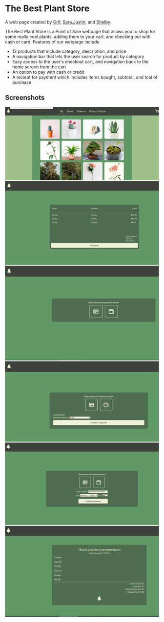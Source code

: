 
# The Best Plant Store  

A web page created by [Grif](https://github.com/grif-wakeman), [Sara](https://github.com/ssevans12),[Justin](https://github.com/jgreener6), and [Shelby](https://github.com/shelbysue).

The Best Plant Store is a Point of Sale webpage that allows you to shop for some really cool plants, adding them to your cart, and checking out with cash or card. Features of our webpage include

* 12 products that include category, description, and price
* A navigation bar that lets the user search for product by category
* Easy access to the user's checkout cart, and navigation back to the home screen from the cart
* An option to pay with cash or credit
* A reciept for payment which includes items bought, subtotal, and toal of purchase 

## Screenshots

![Plant Store Home Page](./Assets/homepage.PNG)
![Cart](./Assets/Cart.PNG)
![Credit Cash Option](./Assets/Option.PNG)
![Cash input](./Assets/Cash.PNG)
![Card input](./Assets/Credit.PNG)
![Receipt](./Assets/Receipt.PNG)


 





